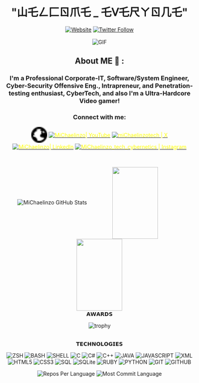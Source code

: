 <div align="center">
  
# "山乇ㄥ匚ㄖ爪乇 _ 乇ᐯ乇尺ㄚㄖ几乇"
[![Website](https://img.shields.io/website?style=for-the-badge&url=https%3A%2F%2Fcyberworld.tv)](https://img.shields.io/&up_color=blue&up_message=online&url=https%3A%2F%2Fcyberworld.tv)
[![Twitter Follow](https://img.shields.io/badge/follow-%40michaelinzotech-1DA1F2?logo=twitter&style=for-the-badge)](https://twitter.com/intent/follow?original_referer=https%3A%2F%2Fgithub.com%2Fmichaelinzotech&screen_name=michaelinzotech)
  
<div align="center">
<img hight="800" width="1600" alt="GIF" align="center" src="https://github.com/MiChaelinzo/MiChaelinzo/blob/master/source.gif">
</div>

<div align="center">

## About ME 💬 :

### I'm a Professional Corporate-IT, Software/System Engineer, Cyber-Security Offensive Eng., Intrapreneur, and Penetration-testing enthusiast, CyberTech, and also I'm a Ultra-Hardcore Video gamer!
### Connect with me:
[<img align="center" alt="beacons.ai/michaelinzo" width="42px" src="https://raw.githubusercontent.com/iconic/open-iconic/master/svg/globe.svg" style="color: yellow;" />][website]
[<img align="center" alt="MiChaelinzo| YouTube" width="42px" src="https://cdn.jsdelivr.net/npm/simple-icons@v3/icons/youtube.svg" style="color: yellow;" />][youtube]
[<img align="center" alt="miChaelinzotech | X " width="42px" src="https://cdn.jsdelivr.net/npm/simple-icons@v3/icons/twitter.svg" style="color: yellow;" />][twitter] 
[<img align="center" alt="MiChaelinzo| LinkedIn" width="42px" src="https://cdn.jsdelivr.net/npm/simple-icons@v3/icons/linkedin.svg" style="color: yellow;" />][linkedin] 
[<img align="center" alt="MiChaelinzo_tech_cybernetics | Instagram" width="42px" src="https://cdn.jsdelivr.net/npm/simple-icons@v3/icons/instagram.svg" style="color: yellow;"/>][instagram] 
</div>

<br />

![MiChaelinzo GitHub Stats](https://github-readme-stats-git-masterrstaa-rickstaa.vercel.app/api?username=MiChaelinzo&&show_icons=true&&them=&hide_title=false&&theme=radical")
<img height="190" width="49%" align="center" src="https://github-readme-streak-stats.herokuapp.com?user=MiChaelinzo&theme=neon-dark"/>
   <a href="https://leetcode.com/michaelinzo" target="_blank" rel="noreferrer"><img height="190" width="49%" align="center" src="https://leetcard.jacoblin.cool/michaelinzo?theme=dark&font=monospace&ext=contest"/></a>
<br />
𝗔𝗪𝗔𝗥𝗗𝗦

![trophy](https://github-profile-trophy.vercel.app/?username=ryo-ma&row=2&column=3&&theme=radical)

<br />
𝗧𝗘𝗖𝗛𝗡𝗢𝗟𝗢𝗚𝗜𝗘𝗦

![ZSH](https://img.shields.io/badge/-ZSH-black?style=flat-square&logo=ZSH)
![BASH](https://img.shields.io/badge/-BASH-black?style=flat-square&logo=BASH)
![SHELL](https://img.shields.io/badge/-SHELL-black?style=flat-square&logo=SHELL)
![C](https://img.shields.io/badge/-C-black?style=flat-square&logo=C)
![C#](https://img.shields.io/badge/-C#-black?style=flat-square&logo=C#)
![C++](https://img.shields.io/badge/-C++-black?style=flat-square&logo=C++)
![JAVA](https://img.shields.io/badge/-JAVA-black?style=flat-square&logo=JAVA)
![JAVASCRIPT](https://img.shields.io/badge/-JAVASCRIPT-black?style=flat-square&logo=JAVASCRIPT)
![XML](https://img.shields.io/badge/-XML-black?style=flat-square&logo=XML)
![HTML5](https://img.shields.io/badge/-HTML5-black?style=flat-square&logo=HTML5)
![CSS3](https://img.shields.io/badge/-CSS3-black?style=flat-square&logo=CSS3)
![SQL](https://img.shields.io/badge/-SQL-black?style=flat-square&logo=SQL)
![SQLite](https://img.shields.io/badge/-SQLite-black?style=flat-square&logo=SQLite)
![RUBY](https://img.shields.io/badge/-RUBY-black?style=flat-square&logo=RUBY)
![PYTHON](https://img.shields.io/badge/-PYTHON-black?style=flat-square&logo=PYTHON)
![GIT](https://img.shields.io/badge/-GIT-black?style=flat-square&logo=GIT)
![GITHUB](https://img.shields.io/badge/-GITHUB-181717?style=flat-square&logo=GITHUB)

![Repos Per Language](http://github-profile-summary-cards.vercel.app/api/cards/repos-per-language?username=MiChaelinzo&theme=radical) ![Most Commit Language](http://github-profile-summary-cards.vercel.app/api/cards/most-commit-language?username=MiChaelinzo&theme=radical)
</div>

[website]: https://beacons.ai/cyberworld
[twitter]: https://twitter.com/michaelinzotech
[youtube]: https://www.youtube.com/@michaelinzo
[instagram]: https://instagram.com/michaelinzo_tech_cybernetics
[linkedin]: https://www.linkedin.com/in/michaelinzo
